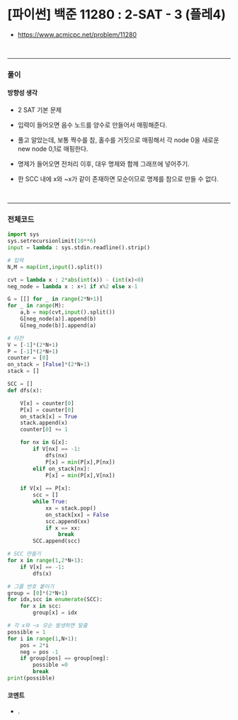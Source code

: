 # **\[파이썬\] 백준 11280 : 2-SAT - 3 (플레4)**
* https://www.acmicpc.net/problem/11280
<br>


---

### **풀이**

#### **방향성 생각**

* 2 SAT 기본 문제

* 입력이 들어오면 음수 노드를 양수로 만들어서 매핑해준다.

* 풀고 알았는데, 보통 짝수를 참, 홀수를 거짓으로 매핑해서 각 node 0을 새로운 new node 0,1로 매핑한다.

* 명제가 들어오면 전처리 이후, 대우 명제와 함께 그래프에 넣어주기.

* 한 SCC 내에 x와 ~x가 같이 존재하면 모순이므로 명제를 참으로 만들 수 없다.

<br>

---

### **전체코드**
```python
import sys
sys.setrecursionlimit(10**6)
input = lambda : sys.stdin.readline().strip()

# 입력
N,M = map(int,input().split())

cvt = lambda x : 2*abs(int(x)) - (int(x)<0) 
neg_node = lambda x : x+1 if x%2 else x-1

G = [[] for _ in range(2*N+1)]
for _ in range(M):
    a,b = map(cvt,input().split())
    G[neg_node(a)].append(b)
    G[neg_node(b)].append(a)

# 타잔
V = [-1]*(2*N+1)
P = [-1]*(2*N+1)
counter = [0]
on_stack = [False]*(2*N+1)
stack = []

SCC = []
def dfs(x):

    V[x] = counter[0]
    P[x] = counter[0]
    on_stack[x] = True
    stack.append(x)
    counter[0] += 1

    for nx in G[x]:
        if V[nx] == -1:
            dfs(nx)
            P[x] = min(P[x],P[nx])
        elif on_stack[nx]:
            P[x] = min(P[x],V[nx])
    
    if V[x] == P[x]:
        scc = []
        while True:
            xx = stack.pop()
            on_stack[xx] = False
            scc.append(xx)
            if x == xx:
                break
        SCC.append(scc)

# SCC 만들기
for x in range(1,2*N+1):
    if V[x] == -1:
        dfs(x)

# 그룹 번호 붙이기
group = [0]*(2*N+1)
for idx,scc in enumerate(SCC):
    for x in scc:
        group[x] = idx

# 각 x와 ~x 모순 발생하면 탈출
possible = 1
for i in range(1,N+1):
    pos = 2*i
    neg = pos -1
    if group[pos] == group[neg]:
        possible =0
        break
print(possible)
```

#### **코멘트**

* .